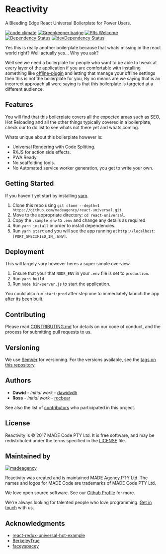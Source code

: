 # Reactivity

A Bleeding Edge React Universal Boilerplate for Power Users.

[![code climate](https://codeclimate.com/github/madeagency/reactivity/badges/gpa.svg)](https://codeclimate.com/github/madeagency/reactivity) [![Greenkeeper badge](https://badges.greenkeeper.io/redux-observable/redux-observable.svg)](https://greenkeeper.io/) [![PRs Welcome](https://img.shields.io/badge/PRs-welcome-brightgreen.svg)](CONTRIBUTING.md#pull-requests) [![Dependency Status](https://david-dm.org/madeagency/reactivity.svg)](https://david-dm.org/madeagency/reactivity) [![devDependency Status](https://david-dm.org/madeagency/reactivity/dev-status.svg)](https://david-dm.org/madeagency/reactivity#info=devDependencies)

Yes this is really another boilerplate because that whats missing in the react world right? Well actually yes... Why you ask? 

Well see we need a boilerplate for people who want to be able to tweak at every layer of the application if you are comfortable with installing something like [offline-plugin](https://github.com/NekR/offline-plugin) and letting that manage your offline settings then this is not the boilerplate for you, By no means are we saying that is an incorrect approach all were saying is that this boilerplate is targeted at a different audience.

## Features

You will find that this boilerplate covers all the expected areas such as SEO, Hot Reloading and all the other things typically covered in a boilerplate, check our to do list to see whats not there yet and whats coming. 

Whats unique about this boilerplate however is:

- Universal Rendering with Code Splitting.
- RXJS for action side effects.
- PWA Ready.
- No scaffolding tools.
- No Automated service worker generation, you get to write your own.

## Getting Started

If you haven't yet start by installing [yarn](https://yarnpkg.com/en/).

1. Clone this repo using `git clone --depth=1 https://github.com/madeagency/react-universal.git`
2. Move to the appropriate directory: `cd react-universal`.
3. Copy the `.sample.env` to `.env` and change any details as required.
3. Run `yarn install` in order to install dependencies.
4. Run `yarn start` and you will see the app running at `http://localhost:[PORT_SPECIFIED_IN_.ENV]`.

## Deployment

This will largely vary however heres a super simple overview.

1. Ensure that your that `NODE_ENV` in your `.env` file is set to `production`.
2. Run `yarn build`
3. Run `node bin/server.js` to start the application.

You could also run `start:prod` after step one to immediately launch the app after its been built.

## Contributing

Please read [CONTRIBUTING.md](CONTRIBUTING.md) for details on our code of conduct, and the process for submitting pull requests to us.

## Versioning

We use [SemVer](http://semver.org/) for versioning. For the versions available, see the [tags on this repository](https://github.com/madeagency/react-universal/tags). 

## Authors

* **Dawid** - *Initial work* - [dawidvdh](https://github.com/dawidvdh)
* **Ross** - *Initial work* - [rocbear](https://github.com/rocbear)

See also the list of [contributors](https://github.com/madeagency/react-universal/graphs/contributors) who participated in this project.

License
-------

Reactivity is © 2017 MADE Code PTY Ltd.
It is free software, and may be redistributed under the terms specified in the [LICENSE] file.

[LICENSE]: LICENSE

Maintained by
----------------

[![madeagency](https://www.made.co.za/logo.png)](https://www.made.co.za?utm_source=github)

Reactivity was created and is maintained MADE Agency PTY Ltd.
The names and logos for MADE Code are trademarks of MADE Code PTY Ltd.

We love open source software. See our [Github Profile](https://github.com/madeagency) for more.

We're always looking for talented people who love programming. [Get in touch] with us.

[Get in touch]: https://www.madecode.co.za?utm_source=github

## Acknowledgments

* [react-redux-universal-hot-example](https://github.com/erikras/react-redux-universal-hot-example)
* [BerkeleyTrue](https://github.com/BerkeleyTrue)
* [faceyspacey](https://github.com/faceyspacey)
